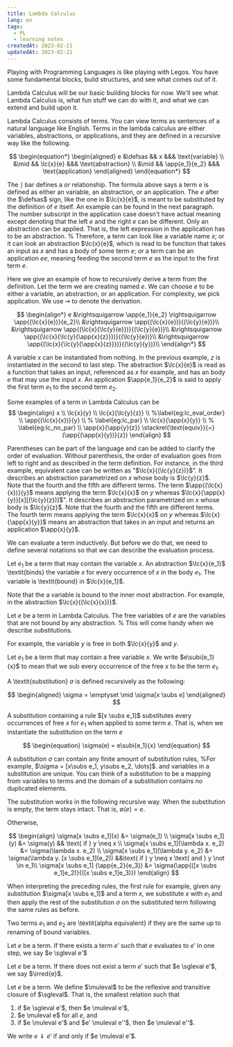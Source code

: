 ```yaml
---
title: Lambda Calculus
lang: en
tags: 
  - PL 
  - learning notes
createdAt: 2023-02-21
updatedAt: 2023-02-21
---
```


Playing with Programming Languages is like playing with Legos. You have some fundamental blocks, build structures, and see what comes out of it. 

Lambda Calculus will be our basic building blocks for now. We'll see what Lambda Calculus is, what fun stuff we can do with it, and what we can extend and build upon it. 

Lambda Calculus consists of terms. You can view terms as sentences of a natural language like English. Terms in the lambda calculus are either variables, abstractions, or applications, and they are defined in a recursive way like the following. 

$$
\begin{equation*} 
    \begin{aligned}
    e &\defsas && x &&& \text{variable} \\
         &\mid && \lc{x}{e} &&& \text{abstraction} \\
         &\mid && \app{e_1}{e_2} &&& \text{application}
    \end{aligned}
\end{equation*}
$$

The $\mid$ bar defines a $\textit{or}$ relationship. The formula above says a term $e$ is defined as either an variable, an abstraction, or an application. The $e$ after the $\defsas$ sign, like the one in $\lc{x}{e}$, is meant to be substituted by the definition of $e$ itself. An example can be found in the next paragraph. The number subscript in the application case doesn't have actual meaning except denoting that the left $e$ and the right $e$ can be different. Only an abstraction can be applied. That is, the left expression in the application has to be an abstraction.  % Therefore, a term can look like a variable name $x$; or it can look an abstraction $\lc{x}{e}$, which is read to be function that takes an input as $x$ and has a body of some term $e$; or a term can be an application $e e$, meaning feeding the second term $e$ as the input to the first term $e$. 
    
Here we give an example of how to recursively derive a term from the definition. Let the term we are creating named $e$. We can choose $e$ to be either a variable, an abstraction, or an application. For complexity, we pick application. We use $\rightsquigarrow$ to denote the derivation. 

$$
\begin{align*}
e &\rightsquigarrow \app{e_1}{e_2} \rightsquigarrow \app{(\lc{x}{e})}{e_2}\\
    &\rightsquigarrow \app{(\lc{x}{e})}{(\lc{y}{e})}\\
    &\rightsquigarrow \app{(\lc{x}{\lc{y}{e}})}{(\lc{y}{e})}\\
    &\rightsquigarrow \app{(\lc{x}{\lc{y}{\app{x}{z}}})}{(\lc{y}{e})}\\
    &\rightsquigarrow \app{(\lc{x}{\lc{y}{\app{x}{z}}})}{(\lc{y}{y})}\\
\end{align*}
$$
    
A variable $x$ can be instantiated from nothing. In the previous example, $z$ is instantiated in the second to last step. The abstraction $\lc{x}{e}$ is read as a function that takes an input, referenced as $x$ for example, and has an body $e$ that may use the input $x$. An application $\app{e_1}{e_2}$ is said to apply the first term $e_1$ to the second term $e_2$.

Some examples of a term in Lambda Calculus can be 
$$
\begin{align}
    x \\
    \lc{x}{y} \\
    \lc{x}{\lc{y}{z}} \\ %\label{eg:lc_eval_order} \\
    \app{(\lc{x}{x})}{y} \\ % \label{eg:lc_par} \\
    \lc{x}{\app{x}{y}} \\ % \label{eg:lc_no_par} \\
    \app{x}{\app{y}{z}} \stackrel{\text{equiv}}{=} (\app{(\app{x}{y})}{z})
\end{align}
$$

Parentheses can be part of the language and can be added to clarify the order of evaluation. Without parenthesis, the order of evaluation goes from left to right and as described in the term definition. For instance, in the third example, equivalent case can be written as "$\lc{x}{(\lc{y}{z})}$". It describes an abstraction parametrized on $x$ whose body is $\lc{y}{z}$. Note that the fourth and the fifth are different terms. The term $\app{(\lc{x}{x})}{y}$ means applying the term $\lc{x}{x}$ on $y$ whereas $\lc{x}{\app{x}{y}}[x][(\lc{y}{z})]$". It describes an abstraction parametrized on $x$ whose body is $\lc{y}{z}$. Note that the fourth and the fifth are different terms. The fourth term means applying the term $\lc{x}{x}$ on $y$ whereas $\lc{x}{\app{x}{y}}$ means an abstraction that takes in an input and returns an application $\app{x}{y}$. 

We can evaluate a term inductively. But before we do that, we need to define several notations so that we can describe the evaluation process.

<definition-block name="Binding and Bound">

Let $e_1$ be a term that may contain the variable $x$. An abstraction $\lc{x}{e_1}$ \textit{binds} the variable $x$ for every occurrence of $x$ in the body $e_1$. The variable is \textit{bound} in $\lc{x}{e_1}$.

</definition-block>

Note that the a variable is bound to the inner most abstraction. For example, in the abstraction $\lc{x}{(\lc{x}{x})}$.

<definition-block name="Free Variables">

Let $e$ be a term in Lambda Calculus. The free variables of $e$ are the variables that are not bound by any abstraction.   % This will come handy when we describe substitutions. 

</definition-block>
    
For example, the variable $y$ is free in both $\lc{x}{y}$ and $y$.

<definition-block name="Substitution">

Let $e_1$ be a term that may contain a free variable $x$. We write $e\subi{e_1}{x}$ to mean that we sub every occurrence of the free $x$ to be the term $e_1$. 
    
A \textit{substitution} $\sigma$ is defined recursively as the following: 
    
$$
\begin{aligned}
    \sigma = \emptyset \mid \sigma[x \subs e]
\end{aligned}
$$

A substitution containing a rule $[x \subs e_1]$ substitutes every occurrences of free $x$ for $e_1$ when applied to some term $e$. That is, when we instantiate the substitution on the term $e$ 

$$
\begin{equation}
    \sigma(e) = e\subi{e_1}{x}
\end{equation}
$$
    
A substitution $\sigma$ can contain any finite amount of substitution rules, %For example, $\sigma = [x\subs e_1, y\subs e_2, \dots]$. 
and variables in a substitution are unique. You can think of a substitution to be a mapping from variables to terms and the domain of a substitution contains no duplicated elements. 

The substitution works in the following recursive way. When the substitution is empty, the term stays intact. That is, $\emptyset(e) = e$. 

Otherwise, 

$$
\begin{align}
    \sigma[x \subs e_1](x) &= \sigma(e_1) \\
    \sigma[x \subs e_1](y) &= \sigma(y) && \text{ if } y \neq x \\
    \sigma[x \subs e_1](\lambda x. e_2) &= \sigma(\lambda x. e_2) \\
    \sigma[x \subs e_1](\lambda y. e_2) &= \sigma(\lambda y. [x \subs e_1](e_2)) &&\text{ if } y \neq x  \text{ and } y \not \in e_1\\
    \sigma[x \subs e_1] (\app{e_2}{e_3}) &= \sigma(\app{([x \subs e_1]e_2)}{([x \subs e_1]e_3)})
\end{align}
$$

When interpreting the preceding rules, the first rule for example, given any substitution $\sigma[x \subs e_1]$ and a term $x$, we substitute $x$ with $e_1$ and then apply the rest of the substitution $\sigma$ on the substituted term following the same rules as before.

</definition-block>

<definition-block name="Alpha Equivalence">

Two terms $e_1$ and $e_2$ are \textit{alpha equivalent} if they are the same up to renaming of bound variables.

</definition-block>

<definition-block name="Single Step Evaluation">

Let $e$ be a term. If there exists a term $e'$ such that $e$ evaluates to $e'$ in one step, we say $e \sgleval e'$

</definition-block>

<definition-block name="Irreduciable">

Let $e$ be a term. If there does not exist a term $e'$ such that $e \sgleval e'$, we say $\irred{e}$.

</definition-block>

<definition-block name="Multi Step Evaluation">

Let $e$ be a term. We define $\muleval$ to be the reflexive and transitive closure of $\sgleval$. That is, the smallest relation such that 

1. if $e \sgleval e'$, then $e \muleval e'$,
2. $e \muleval e$ for all $e$, and
3. if $e \muleval e'$ and $e' \muleval e''$, then $e \muleval e''$. 

We write $e \Downarrow e'$ if and only if $e \muleval e'$.

</definition-block>

